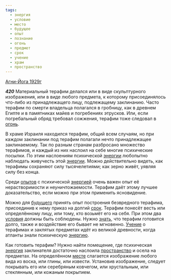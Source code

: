 ```yaml
---
tags:
  - энергия
  - условие
  - место
  - будущее
  - опыт
  - познание
  - огонь
  - предмет
  - срок
  - учение
  - храм
  - пространство
---
```


[Агни-Йога 1929г](/agni/1929)

___420___
Материальный терафим делался или в виде скульптурного изображения, или в виде любого предмета, к которому присоединялось что-либо из принадлежащего лицу, подлежащему заклинанию. Часто терафим по смерти владельца полагался в гробницу, как в древнем Египте и в памятниках майев и погребениях этрусков. Или, если погребальный обряд требовал сожжения, терафим тоже следовал в [огонь](/tag/#огонь).   

В храме Израиля находился терафим, общий всем случаям, но при каждом заклинании под терафим полагали нечто принадлежащее заклинаемому. Так по разным странам разбросано множество терафимов, и каждый из них наслоил на себе многие психические посылки. По этим наслоениям психической [энергии](/tag/#[энергия](/tag/#энергия)) любопытно наблюдать живучесть этой [энергии](/tag/#[энергия](/tag/#энергия)). Можно действительно видеть, как терафимы сохраняют силу тысячелетиями; как зерно живёт, уявляя силу без конца.   

Среди [опытов](/tag/#опыт) с психической [энергией](/tag/#[энергия](/tag/#энергия)) очень важен опыт её нерастворимости и неуничтожаемости. Терафим даёт этому лучшее доказательство, если можно при этом применить ясновидение.   

Можно для [будущего](/tag/#будущее) принять опыт построения безвредного терафима, присоединив к нему приказ на долгий [срок](/tag/#срок). Терафим понесёт весть или определённому лицу, или тому, кто возьмёт его на себя. При этом два [условия](/tag/#условие) должны быть соблюдены. Нужно [знать](/tag/#познание), что терафим готовится долго, также и воздействие его бывает не мгновенно. [Учение](/tag/#учение) о терафимах и заклятых предметах идёт из великой древности, когда атланты знали психическую [энергию](/tag/#[энергия](/tag/#энергия)).   

Как готовить терафим? Нужно найти помещение, где психическая [энергия](/tag/#энергия) заклинателя достаточно наслоила [пространство](/tag/#пространство) и осела на предметах. На определённом [месте](/tag/#место) слагается изображение любого вида из воска, или глины, или извести. Установив изображение, следует покрывать его или серебряным ковчегом, или хрустальным, или стеклянным, или кожаным покрытием.